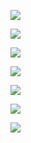 ![](https://tva1.sinaimg.cn/large/006tNbRwgy1g9xpu7qrjpj31hm0u07f2.jpg)

![](https://tva1.sinaimg.cn/large/006tNbRwgy1g9xujz5f7aj31hl0u017k.jpg)

![](https://tva1.sinaimg.cn/large/006tNbRwgy1g9xukec55nj31hs0u0jyl.jpg)

![](https://tva1.sinaimg.cn/large/006tNbRwgy1g9xukm145lj31i30u0wu9.jpg)

![](https://tva1.sinaimg.cn/large/006tNbRwgy1g9xuksnqd9j31he0u0jyz.jpg)

![](https://tva1.sinaimg.cn/large/006tNbRwgy1g9xul701ngj31hi0u0h9p.jpg)

![](https://tva1.sinaimg.cn/large/006tNbRwgy1g9xulo4m9ej31hc0u0tep.jpg)


